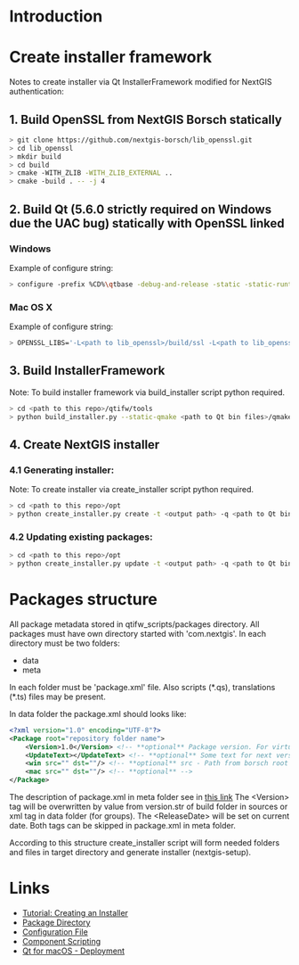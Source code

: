 # Introduction

# Create installer framework

Notes to create installer via Qt InstallerFramework modified for NextGIS
authentication:

## 1. Build OpenSSL from NextGIS Borsch statically

```bash
> git clone https://github.com/nextgis-borsch/lib_openssl.git
> cd lib_openssl
> mkdir build
> cd build
> cmake -WITH_ZLIB -WITH_ZLIB_EXTERNAL ..
> cmake -build . -- -j 4
```

## 2. Build Qt (5.6.0 strictly required on Windows due the UAC bug) statically with OpenSSL linked

### Windows

Example of configure string:

```bash
> configure -prefix %CD%\qtbase -debug-and-release -static -static-runtime -opensource -platform win32-msvc2013 -target xp -accessibility -no-opengl -no-icu -no-sql-sqlite -no-qml-debug -nomake examples -nomake tests -skip qtactiveqt -skip qtlocation -skip qtmultimedia -skip qtserialport -skip qtsensors -skip qtxmlpatterns -skip qtquickcontrols -skip qtquickcontrols2 -skip qt3d -openssl -openssl-linked -I <path to lib_openssl>\include -L <path to lib_openssl>\lib -L "C:\Program Files\Microsoft SDKs\Windows\v7.1\Lib" -l Gdi32 -l User32
```

### Mac OS X

Example of configure string:

```bash
> OPENSSL_LIBS='-L<path to lib_openssl>/build/ssl -L<path to lib_openssl>/lib_openssl/build/crypto -lsslstatic -lcryptostatic' ./configure -prefix $PWD/qtbase -release -static -opensource -confirm-license -accessibility -no-opengl -no-icu -no-sql-sqlite -no-qml-debug -nomake examples -nomake tests -skip qtactiveqt -skip qtlocation -skip qtmultimedia -skip qtserialport -skip qtsensors -skip qtxmlpatterns -skip qtquickcontrols -skip qtquickcontrols2 -skip qt3d -openssl-linked -I <path to lib_openssl>/lib_openssl/build/include -L<path to lib_openssl>/lib_openssl/build/ssl -L<path to lib_openssl>/lib_openssl/build/crypto
```

## 3. Build InstallerFramework

Note: To build installer framework via build_installer script python required.

```bash
> cd <path to this repo>/qtifw/tools
> python build_installer.py --static-qmake <path to Qt bin files>/qmake --make make --targetdir <path to build directory> --qt_menu_nib <path to static QT>/qtbase/src/plugins/platforms/cocoa
```

## 4. Create NextGIS installer

### 4.1 Generating installer:

Note: To create installer via create_installer script python required.

```bash
> cd <path to this repo>/opt
> python create_installer.py create -t <output path> -q <path to Qt bin files> -s <path to packages sources root (borsch root)> -r http://<path to network folder> -n
```

### 4.2 Updating existing packages:

```bash
> cd <path to this repo>/opt
> python create_installer.py update -t <output path> -q <path to Qt bin files> -s <path to packages sources root (borsch root)> -r http://<path to network folder> -n
```

# Packages structure

All package metadata stored in qtifw_scripts/packages directory. All packages must
have own directory started with 'com.nextgis'. In each directory must be two
folders:
* data
* meta

In each folder must be 'package.xml' file. Also scripts (\*.qs), translations
(\*.ts) files may be present.

In data folder the package.xml should looks like:

```xml
<?xml version="1.0" encoding="UTF-8"?>
<Package root="repository folder name">
    <Version>1.0</Version> <!-- **optional** Package version. For virtual package usually 1.0 and **required**. For real package in form of major.minor.patch-build (iterate automatically) -->
    <UpdateText></UpdateText> <!-- **optional** Some text for next version or build -->
    <win src="" dst=""/> <!-- **optional** src - Path from borsch root directory for install files. dst - path in package folder to copy install files -->
    <mac src="" dst=""/> <!-- **optional** -->
</Package>
```

The description of package.xml in meta folder see in [this link](http://doc.qt.io/qtinstallerframework/ifw-component-description.html#package-directory-structure)
The \<Version\> tag will be overwritten by value from version.str of build folder in sources or xml tag in data folder (for groups).
The \<ReleaseDate\> will be set on current date. Both tags can be skipped in package.xml
in meta folder.

According to this structure create_installer script will form needed folders and
files in target directory and generate installer (nextgis-setup).

# Links

* [Tutorial: Creating an Installer](http://doc.qt.io/qtinstallerframework/ifw-tutorial.html)
* [Package Directory](http://doc.qt.io/qtinstallerframework/ifw-component-description.html#package-directory-structure)
* [Configuration File](http://doc.qt.io/qtinstallerframework/ifw-globalconfig.html)
* [Component Scripting](http://doc.qt.io/qtinstallerframework/scripting.html)
* [Qt for macOS - Deployment](http://doc.qt.io/qt-5/osx-deployment.html)
